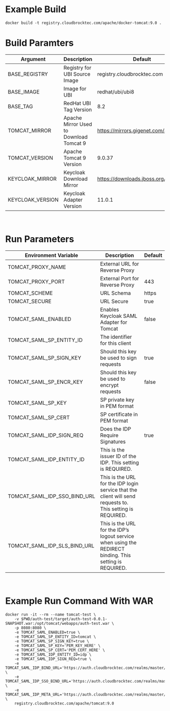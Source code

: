 # Example Build
```shell
docker build -t registry.cloudbrocktec.com/apache/docker-tomcat:9.0 .
```

# Build Paramters
|Argument|Description|Default|
|-|-|-|
|BASE_REGISTRY|Registry for UBI Source Image|registry.cloudbrocktec.com|
|BASE_IMAGE|Image for UBI|redhat/ubi/ubi8|
|BASE_TAG|RedHat UBI Tag Version|8.2|
|TOMCAT_MIRROR|Apache Mirror Used to Download Tomcat 9|https://mirrors.gigenet.com/apache|
|TOMCAT_VERSION|Apache Tomcat 9 Version|9.0.37|
|KEYCLOAK_MIRROR|Keycloak Download Mirror|https://downloads.jboss.org/keycloak|
|KEYCLOAK_VERSION|Keycloak Adapter Version|11.0.1|
<br>

# Run Parameters
|Environment Variable|Description|Default|
|---|---|---|
|TOMCAT_PROXY_NAME|External URL for Reverse Proxy||
|TOMCAT_PROXY_PORT|External Port for Reverse Proxy|443|
|TOMCAT_SCHEME|URL Schema|https|
|TOMCAT_SECURE|URL Secure|true|
|TOMCAT_SAML_ENABLED|Enables Keycloak SAML Adapter for Tomcat|false|
|TOMCAT_SAML_SP_ENTITY_ID|The identifier for this client||
|TOMCAT_SAML_SP_SIGN_KEY|Should this key be used to sign requests|true|
|TOMCAT_SAML_SP_ENCR_KEY|Should this key be used to encrypt requests|false|
|TOMCAT_SAML_SP_KEY|SP private key in PEM format||
|TOMCAT_SAML_SP_CERT|SP certificate in PEM format||
|TOMCAT_SAML_IDP_SIGN_REQ|Does the IDP Require Signatures|true|
|TOMCAT_SAML_IDP_ENTITY_ID|This is the issuer ID of the IDP. This setting is REQUIRED.||
|TOMCAT_SAML_IDP_SSO_BIND_URL|This is the URL for the IDP login service that the client will send requests to. This setting is REQUIRED.||
|TOMCAT_SAML_IDP_SLS_BIND_URL|This is the URL for the IDP’s logout service when using the REDIRECT binding. This setting is REQUIRED.||
<br>

# Example Run Command With WAR
```shell
docker run -it --rm --name tomcat-test \
    -v $PWD/auth-test/target/auth-test-0.0.1-SNAPSHOT.war:/opt/tomcat/webapps/auth-test.war \
    -p 8080:8080 \
    -e TOMCAT_SAML_ENABLED=true \
    -e TOMCAT_SAML_SP_ENTITY_ID=tomcat \
    -e TOMCAT_SAML_SP_SIGN_KEY=true \
    -e TOMCAT_SAML_SP_KEY='PEM_KEY_HERE' \
    -e TOMCAT_SAML_SP_CERT='PEM_CERT_HERE' \
    -e TOMCAT_SAML_IDP_ENTITY_ID=idp \
    -e TOMCAT_SAML_IDP_SIGN_REQ=true \
    -e TOMCAT_SAML_IDP_BIND_URL='https://auth.cloudbrocktec.com/realms/master/protocol/saml' \
    -e TOMCAT_SAML_IDP_SSO_BIND_URL='https://auth.cloudbrocktec.com/realms/master/protocol/saml' \
    -e TOMCAT_SAML_IDP_META_URL='https://auth.cloudbrocktec.com/realms/master/protocol/saml/descriptor' \
    registry.cloudbrocktec.com/apache/tomcat:9.0
```